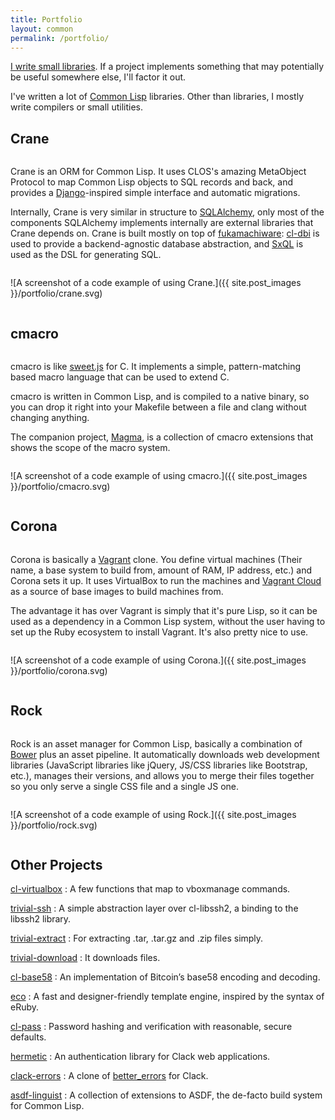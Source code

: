 ```yaml
---
title: Portfolio
layout: common
permalink: /portfolio/
---
```


<article>

[I write small libraries][libs]. If a project implements something that may
potentially be useful somewhere else, I'll factor it out.

I've written a lot of [Common Lisp][lisp] libraries. Other than libraries, I
mostly write compilers or small utilities.

[libs]: https://gist.github.com/substack/5075355
[lisp]: https://lisp-lang.org/

# Crane

<div class="two-columns">
<div class="column">

Crane is an ORM for Common Lisp. It uses CLOS's amazing MetaObject
Protocol to map Common Lisp objects to SQL records and back, and
provides a [Django][django]-inspired simple interface and automatic
migrations.

Internally, Crane is very similar in structure to
[SQLAlchemy][sqlalchemy], only most of the components SQLAlchemy
implements internally are external libraries that Crane depends
on. Crane is built mostly on top of [fukamachiware][fukamachi]:
[cl-dbi][dbi] is used to provide a backend-agnostic database
abstraction, and [SxQL][sxql] is used as the DSL for generating SQL.

</div>
<div class="column">

![A screenshot of a code example of using Crane.]({{ site.post_images }}/portfolio/crane.svg)

</div>
</div>

[django]: https://www.djangoproject.com/
[sqlalchemy]: http://www.sqlalchemy.org/
[fukamachi]: https://github.com/fukamachi
[dbi]: https://github.com/fukamachi/cl-dbi
[sxql]: https://github.com/fukamachi/sxql

# cmacro

<div class="two-columns">
<div class="column">

cmacro is like [sweet.js][sjs] for C. It implements a simple, pattern-matching
based macro language that can be used to extend C.

cmacro is written in Common Lisp, and is compiled to a native binary, so
you can drop it right into your Makefile between a file and clang
without changing anything.

The companion project, [Magma][magma], is a collection of cmacro extensions that
shows the scope of the macro system.

</div>
<div class="column">

![A screenshot of a code example of using cmacro.]({{ site.post_images }}/portfolio/cmacro.svg)

</div>
</div>

[sjs]: http://sweetjs.org/
[magma]: https://github.com/eudoxia0/magma

# Corona

<div class="two-columns">
<div class="column">

Corona is basically a [Vagrant][vagrant] clone. You define virtual machines
(Their name, a base system to build from, amount of RAM, IP address, etc.) and
Corona sets it up. It uses VirtualBox to run the machines and [Vagrant
Cloud][vcloud] as a source of base images to build machines from.

The advantage it has over Vagrant is simply that it's pure Lisp, so it can be
used as a dependency in a Common Lisp system, without the user having to set up
the Ruby ecosystem to install Vagrant. It's also pretty nice to use.

</div>
<div class="column">

![A screenshot of a code example of using Corona.]({{ site.post_images }}/portfolio/corona.svg)

</div>
</div>

[vagrant]: https://www.vagrantup.com/
[vcloud]: https://vagrantcloud.com/

# Rock

<div class="two-columns">
<div class="column">

Rock is an asset manager for Common Lisp, basically a combination of
[Bower][bower] plus an asset pipeline. It automatically downloads web
development libraries (JavaScript libraries like jQuery, JS/CSS libraries like
Bootstrap, etc.), manages their versions, and allows you to merge their files
together so you only serve a single CSS file and a single JS one.

</div>
<div class="column">

![A screenshot of a code example of using Rock.]({{ site.post_images }}/portfolio/rock.svg)

</div>
</div>

[bower]: http://bower.io/

# Other Projects

[cl-virtualbox](https://github.com/eudoxia0/cl-virtualbox)
: A few functions that map to vboxmanage commands.

[trivial-ssh](https://github.com/eudoxia0/trivial-ssh)
: A simple abstraction layer over cl-libssh2, a binding to the libssh2 library.

[trivial-extract](https://github.com/eudoxia0/trivial-extract)
: For extracting .tar, .tar.gz and .zip files simply.

[trivial-download](https://github.com/eudoxia0/trivial-download)
: It downloads files.

[cl-base58](https://github.com/eudoxia0/cl-base58)
: An implementation of Bitcoin’s base58 encoding and decoding.

[eco](https://github.com/eudoxia0/eco)
: A fast and designer-friendly template engine, inspired by the syntax of eRuby.

[cl-pass](https://github.com/eudoxia0/cl-pass)
: Password hashing and verification with reasonable, secure defaults.

[hermetic](https://github.com/eudoxia0/hermetic)
: An authentication library for Clack web applications.

[clack-errors](https://github.com/eudoxia0/clack-errors)
: A clone of [better_errors][be] for Clack.

[asdf-linguist](https://github.com/eudoxia0/asdf-linguist)
: A collection of extensions to ASDF, the de-facto build system for Common Lisp.

[be]: https://github.com/BetterErrors/better_errors

</article>
